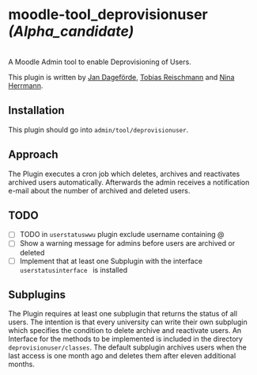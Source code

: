 # moodle-tool_deprovisionuser *(Alpha_candidate)*
</br>
A Moodle Admin tool to enable Deprovisioning of Users.

This plugin is written by [Jan Dageförde](https://github.com/Dagefoerde), [Tobias Reischmann](https://github.com/tobiasreischmann) and [Nina Herrmann](https://github.com/NinaHerrmann).


## Installation
This plugin should go into `admin/tool/deprovisionuser`.


## Approach
The Plugin executes a cron job which deletes, archives and reactivates archived users automatically. Afterwards the admin receives a notification
e-mail about the number of archived and deleted users.

## TODO
- [ ] TODO in `userstatuswwu` plugin exclude username containing @
- [ ] Show a warning message for admins before users are archived or deleted
- [ ] Implement that at least one Subplugin with the interface  `userstatusinterface ` is installed

## Subplugins
The Plugin requires at least one subplugin that returns the status of all users. The intention is that every university can write their own subplugin
which specifies the condition to delete archive and reactivate users. An Interface for the methods to be implemented is included in the directory
 `deprovisionuser/classes`. The default subplugin archives users when the last access is one month ago and deletes them after eleven additional months.






